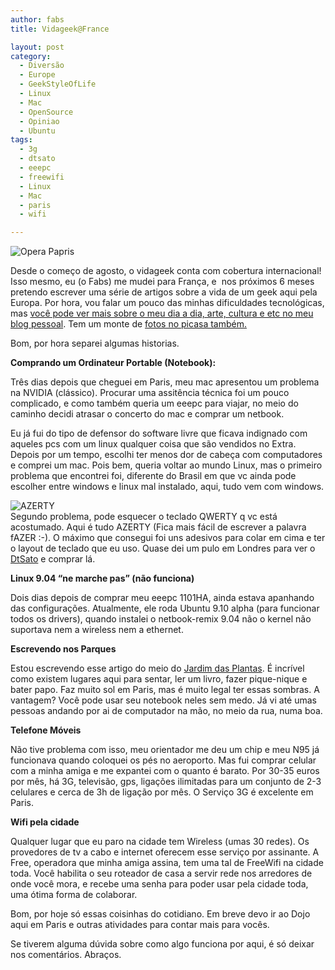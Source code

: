 ```yaml
---
author: fabs
title: Vidageek@France

layout: post
category:
  - Diversão
  - Europe
  - GeekStyleOfLife
  - Linux
  - Mac
  - OpenSource
  - Opiniao
  - Ubuntu
tags:
  - 3g
  - dtsato
  - eeepc
  - freewifi
  - Linux
  - Mac
  - paris
  - wifi

---
```

![][1]

Desde o começo de agosto, o vidageek conta com cobertura internacional! Isso mesmo, eu (o Fabs) me mudei para França, e  nos próximos 6 meses pretendo escrever uma série de artigos sobre a vida de um geek aqui pela Europa. Por hora, vou falar um pouco das minhas dificuldades tecnológicas, mas [você pode ver mais sobre o meu dia a dia, arte, cultura e etc no meu blog pessoal][2]. Tem um monte de [fotos no picasa também.][3]

Bom, por hora separei algumas historias.

**Comprando um Ordinateur Portable (Notebook):**

Três dias depois que cheguei em Paris, meu mac apresentou um problema na NVIDIA (clássico). Procurar uma assitência técnica foi um pouco complicado, e como também queria um eeepc para viajar, no meio do caminho decidi atrasar o concerto do mac e comprar um netbook.

Eu já fui do tipo de defensor do software livre que ficava indignado com aqueles pcs com um linux qualquer coisa que são vendidos no Extra. Depois por um tempo, escolhi ter menos dor de cabeça com computadores e comprei um mac. Pois bem, queria voltar ao mundo Linux, mas o primeiro problema que encontrei foi, diferente do Brasil em que vc ainda pode escolher entre windows e linux mal instalado, aqui, tudo vem com windows.

![][4]  
Segundo problema, pode esquecer o teclado QWERTY q vc está acostumado. Aqui é tudo AZERTY (Fica mais fácil de escrever a palavra fAZER :-). O máximo que consegui foi uns adesivos para colar em cima e ter o layout de teclado que eu uso. Quase dei um pulo em Londres para ver o [DtSato][5] e comprar lá.

**Linux 9.04 “ne marche pas” (não funciona)**

Dois dias depois de comprar meu eeepc 1101HA, ainda estava apanhando das configurações. Atualmente, ele roda Ubuntu 9.10 alpha (para funcionar todos os drivers), quando instalei o netbook-remix 9.04 não o kernel não suportava nem a wireless nem a ethernet.

**Escrevendo nos Parques**

Estou escrevendo esse artigo do meio do [Jardim das Plantas][6]. É incrível como existem lugares aqui para sentar, ler um livro, fazer pique-nique e bater papo. Faz muito sol em Paris, mas é muito legal ter essas sombras. A vantagem? Você pode usar seu notebook neles sem medo. Já vi até umas pessoas andando por ai de computador na mão, no meio da rua, numa boa.

**Telefone Móveis**

Não tive problema com isso, meu orientador me deu um chip e meu N95 já funcionava quando coloquei os pés no aeroporto. Mas fui comprar celular com a minha amiga e me expantei com o quanto é barato. Por 30-35 euros por mês, há 3G, televisão, gps, ligações ilimitadas para um conjunto de 2-3 celulares e cerca de 3h de ligação por mês. O Serviço 3G é excelente em Paris.

**Wifi pela cidade**

Qualquer lugar que eu paro na cidade tem Wireless (umas 30 redes). Os provedores de tv a cabo e internet oferecem esse serviço por assinante. A Free, operadora que minha amiga assina, tem uma tal de FreeWifi na cidade toda. Você habilita o seu roteador de casa a servir rede nos arredores de onde você mora, e recebe uma senha para poder usar pela cidade toda, uma ótima forma de colaborar.

Bom, por hoje só essas coisinhas do cotidiano. Em breve devo ir ao Dojo aqui em Paris e outras atividades para contar mais para vocês.

Se tiverem alguma dúvida sobre como algo funciona por aqui, é só deixar nos comentários. Abraços. 














 [1]: http://lh6.ggpht.com/_NXWiXdADC9A/SonUcqhG_QI/AAAAAAAAAaY/fhPAxUlIZl8/s640/08172009473.jpg "Opera Papris"
 [2]: http://fabriciosn.com
 [3]: http://picasaweb.google.com/shemsuheru
 [4]: http://bblfish.net/tmp/2004_09_29/titanium_azerty_keyboard.jpg "AZERTY"
 [5]: www.dtsato.com
 [6]: http://pt.wikipedia.org/wiki/Jardim_das_Plantas_de_Paris





